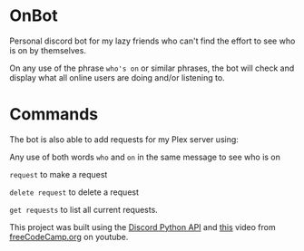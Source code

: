 # OnBot
Personal discord bot for my lazy friends who can't find the effort to see who is on by themselves.

On any use of the phrase ```who's on``` or similar phrases, the bot will check and display what all online users are doing and/or listening to.

# Commands
The bot is also able to add requests for my Plex server using:

Any use of both words ```who``` and ```on``` in the same message to see who is on

```request``` to make a request

```delete request``` to delete a request

```get requests``` to list all current requests.

This project was built using the [Discord Python API](https://discordpy.readthedocs.io/en/latest/api.html#member) and [this](https://www.youtube.com/watch?v=SPTfmiYiuok) video from [freeCodeCamp.org](https://www.youtube.com/channel/UC8butISFwT-Wl7EV0hUK0BQ) on youtube.
